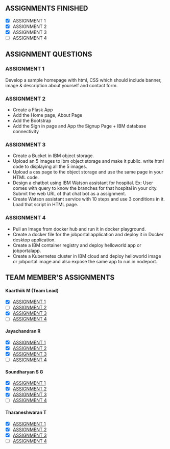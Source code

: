 
## ASSIGNMENTS FINISHED

- [x]   ASSIGNMENT 1
- [x]   ASSIGNMENT 2
- [x]   ASSIGNMENT 3
- [ ]   ASSIGNMENT 4

## ASSIGNMENT QUESTIONS
### ASSIGNMENT 1
Develop a sample homepage with html, CSS which should include banner, image & description about yourself and contact form.
### ASSIGNMENT 2
- Create a Flask App
- Add the Home page, About Page
- Add the Bootstrap
- Add the Sign in page and App the Signup Page + IBM database connectivity
### ASSIGNMENT 3
- Create a Bucket in IBM object storage.
- Upload an 5 images to ibm object storage and make it public. write html code to displaying all the 5 images.
- Upload a css page to the object storage and use the same page in your HTML code.
- Design a chatbot using IBM Watson assistant for hospital. Ex: User comes with query to know the branches for that hospital in your city. Submit the web URL of that chat bot as a assignment.
- Create Watson assistant service with 10 steps and use 3 conditions in it. Load that script in HTML page.
### ASSIGNMENT 4
- Pull an Image from docker hub and run it in docker playground. 
- Create a docker file for the jobportal application and deploy it in Docker desktop application. 
- Create a IBM container registry and deploy helloworld app or jobportalapp. 
- Create a Kubernetes cluster in IBM cloud and deploy helloworld image or jobportal image and also expose the same app to run in nodeport.

## TEAM MEMBER'S ASSIGNMENTS
####    Kaarthiik M (Team Lead)
- [x]   [ASSIGNMENT 1](https://github.com/IBM-EPBL/IBM-Project-20927-1659767041/tree/main/Assignments/Kaarthiik%20M%20(Team%20Lead)/kaarthiik-Assignment1)
- [ ]   [ASSIGNMENT 2]()
- [x]   [ASSIGNMENT 3](https://github.com/IBM-EPBL/IBM-Project-20927-1659767041/tree/main/Assignments/Kaarthiik%20M%20(Team%20Lead)/kaarthiiik-Assignment3)
- [ ]   [ASSIGNMENT 4]()
####    Jayachandran R
- [x]   [ASSIGNMENT 1](https://github.com/IBM-EPBL/IBM-Project-20927-1659767041/tree/main/Assignments/Jayachandran%20R/JayachandranR-Assignment1)
- [x]   [ASSIGNMENT 2](https://github.com/IBM-EPBL/IBM-Project-20927-1659767041/tree/main/Assignments/Jayachandran%20R/JayachandranR-Assignment2)
- [x]   [ASSIGNMENT 3](https://github.com/IBM-EPBL/IBM-Project-20927-1659767041/tree/main/Assignments/Jayachandran%20R/JayachandranR-Assignment3)
- [ ]   [ASSIGNMENT 4]()
####    Soundharyan S G
- [x]   [ASSIGNMENT 1](https://github.com/IBM-EPBL/IBM-Project-20927-1659767041/tree/main/Assignments/Soundharyan%20S%20G/Soundharyan%20S%20G%20Assignment%201)
- [x]   [ASSIGNMENT 2](https://github.com/IBM-EPBL/IBM-Project-20927-1659767041/tree/main/Assignments/Soundharyan%20S%20G/Soundharyan%20S%20G%20Assignment%202)
- [x]   [ASSIGNMENT 3](https://github.com/IBM-EPBL/IBM-Project-20927-1659767041/tree/main/Assignments/Soundharyan%20S%20G/SoundharyanSG-Assignment3)
- [ ]   [ASSIGNMENT 4]()
####    Tharaneshwaran T
- [x]   [ASSIGNMENT 1](https://github.com/IBM-EPBL/IBM-Project-20927-1659767041/tree/main/Assignments/Tharaneshwaran%20T/TharaneshwaranT-Assignment1)
- [x]   [ASSIGNMENT 2](https://github.com/IBM-EPBL/IBM-Project-20927-1659767041/tree/main/Assignments/Tharaneshwaran%20T/TharaneshwaranT-Assignment2)
- [x]   [ASSIGNMENT 3](https://github.com/IBM-EPBL/IBM-Project-20927-1659767041/tree/main/Assignments/Tharaneshwaran%20T/TharaneshwaranT-Assignment3)
- [ ]   [ASSIGNMENT 4]()
